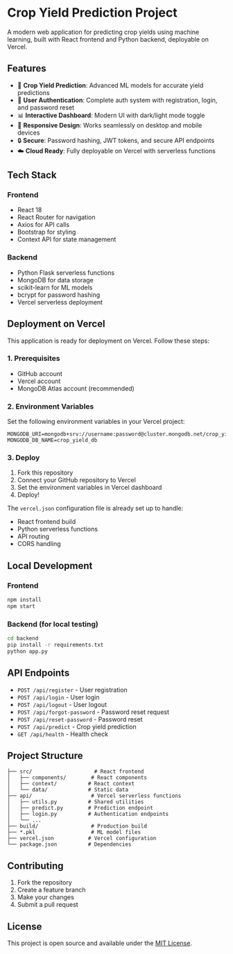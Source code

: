 # Crop Yield Prediction Project

A modern web application for predicting crop yields using machine learning, built with React frontend and Python backend, deployable on Vercel.

## Features

- 🌾 **Crop Yield Prediction**: Advanced ML models for accurate yield predictions
- 👤 **User Authentication**: Complete auth system with registration, login, and password reset
- 📊 **Interactive Dashboard**: Modern UI with dark/light mode toggle
- 📱 **Responsive Design**: Works seamlessly on desktop and mobile devices
- 🔒 **Secure**: Password hashing, JWT tokens, and secure API endpoints
- ☁️ **Cloud Ready**: Fully deployable on Vercel with serverless functions

## Tech Stack

### Frontend
- React 18
- React Router for navigation
- Axios for API calls
- Bootstrap for styling
- Context API for state management

### Backend
- Python Flask serverless functions
- MongoDB for data storage
- scikit-learn for ML models
- bcrypt for password hashing
- Vercel serverless deployment

## Deployment on Vercel

This application is ready for deployment on Vercel. Follow these steps:

### 1. Prerequisites
- GitHub account
- Vercel account
- MongoDB Atlas account (recommended)

### 2. Environment Variables
Set the following environment variables in your Vercel project:

```
MONGODB_URI=mongodb+srv://username:password@cluster.mongodb.net/crop_yield_db
MONGODB_DB_NAME=crop_yield_db
```

### 3. Deploy
1. Fork this repository
2. Connect your GitHub repository to Vercel
3. Set the environment variables in Vercel dashboard
4. Deploy!

The `vercel.json` configuration file is already set up to handle:
- React frontend build
- Python serverless functions
- API routing
- CORS handling

## Local Development

### Frontend
```bash
npm install
npm start
```

### Backend (for local testing)
```bash
cd backend
pip install -r requirements.txt
python app.py
```

## API Endpoints

- `POST /api/register` - User registration
- `POST /api/login` - User login
- `POST /api/logout` - User logout
- `POST /api/forgot-password` - Password reset request
- `POST /api/reset-password` - Password reset
- `POST /api/predict` - Crop yield prediction
- `GET /api/health` - Health check

## Project Structure

```
├── src/                    # React frontend
│   ├── components/        # React components
│   ├── context/          # React context
│   └── data/             # Static data
├── api/                   # Vercel serverless functions
│   ├── utils.py          # Shared utilities
│   ├── predict.py        # Prediction endpoint
│   ├── login.py          # Authentication endpoints
│   └── ...
├── build/                 # Production build
├── *.pkl                  # ML model files
├── vercel.json           # Vercel configuration
└── package.json          # Dependencies
```

## Contributing

1. Fork the repository
2. Create a feature branch
3. Make your changes
4. Submit a pull request

## License

This project is open source and available under the [MIT License](LICENSE).

